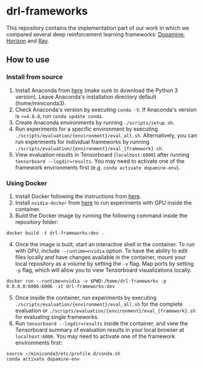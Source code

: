 # drl-frameworks
This repository contains the implementation part of our work in which we compared several deep reinforcement learning frameworks: [Dopamine][dopamine], [Horizon][horizon] and [Ray][ray].

## How to use

### Install from source
1. Install Anaconda from [here][miniconda] (make sure to download the Python 3 version). Leave Anaconda's installation directory default (home/miniconda3).
2. Check Anaconda's version by executing `conda -V`. If Anaconda's version is `<=4.6.8`, run `conda update conda`.
3. Create Anaconda environments by running `./scripts/setup.sh`.
4. Run experiments for a specific environment by executing `./scripts/evaluation/{environment}/eval_all.sh`. Alternatively, you can run experiments for individual frameworks by running `./scripts/evaluation/{environment}/eval_{framework}.sh`.
5. View evaluation results in Tensorboard (`localhost:6006`) after running `tensorboard --logdir=results`. You may need to activate one of the framework environments first (e.g. `conda activate dopamine-env`).

### Using Docker
1. Install Docker following the instructions from [here][docker].
2. Install `nvidia-docker` from [here][nvidia-docker] to run experiments with GPU inside the container.
3. Build the Docker image by running the following command inside the repository folder:
```
docker build -t drl-frameworks:dev .
```
4. Once the image is built, start an interactive shell in the container. To run with GPU, include `--runtime=nvidia` option. To have the ability to edit files locally and have changes available in the container, mount your local repository as a volume by setting the `-v` flag. Map ports by setting `-p` flag, which will allow you to view Tensorboard visualizations locally.
```
docker run --runtime=nvidia -v $PWD:/home/drl-frameworks -p 0.0.0.0:6006:6006 -it drl-frameworks:dev 
```
5. Once inside the container, run experiments by executing `./scripts/evaluation/{environment}/eval_all.sh` for the complete evaluation or `./scripts/evaluation/{environment}/eval_{framework}.sh` for evaluating single frameworks.
6. Run `tensorboard --logdir=results` inside the container, and view the Tensorboard summary of evaluation results in your local browser at `localhost:6006`. You may need to activate one of the framework environments first:
```
source ~/miniconda3/etc/profile.d/conda.sh
conda activate dopamine-env
```

[dopamine]: https://github.com/google/dopamine
[horizon]: https://github.com/facebookresearch/Horizon
[ray]: https://github.com/ray-project/ray
[miniconda]: https://docs.conda.io/en/latest/miniconda.html
[docker]: https://docs.docker.com/install/
[nvidia-docker]: https://github.com/NVIDIA/nvidia-docker